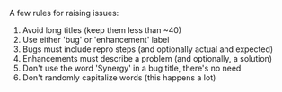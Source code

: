 A few rules for raising issues:

1. Avoid long titles (keep them less than ~40)
2. Use either 'bug' or 'enhancement' label
3. Bugs must include repro steps (and optionally actual and expected)
4. Enhancements must describe a problem (and optionally, a solution)
5. Don't use the word 'Synergy' in a bug title, there's no need
6. Don't randomly capitalize words (this happens a lot)